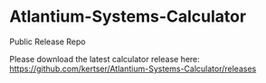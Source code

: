 # Atlantium-Systems-Calculator
Public Release Repo

Please download the latest calculator release here:
https://github.com/kertser/Atlantium-Systems-Calculator/releases
